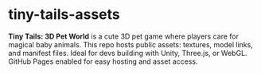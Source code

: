 # tiny-tails-assets
**Tiny Tails: 3D Pet World** is a cute 3D pet game where players care for magical baby animals. This repo hosts public assets: textures, model links, and manifest files. Ideal for devs building with Unity, Three.js, or WebGL. GitHub Pages enabled for easy hosting and asset access.
